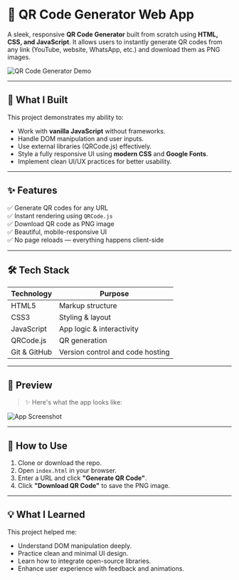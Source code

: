 # 🚀 QR Code Generator Web App

A sleek, responsive **QR Code Generator** built from scratch using **HTML, CSS, and JavaScript**. It allows users to instantly generate QR codes from any link (YouTube, website, WhatsApp, etc.) and download them as PNG images.

![QR Code Generator Demo](https://user-images.githubusercontent.com/your-demo-image.png)

---

## 🧠 What I Built

This project demonstrates my ability to:
- Work with **vanilla JavaScript** without frameworks.
- Handle DOM manipulation and user inputs.
- Use external libraries (QRCode.js) effectively.
- Style a fully responsive UI using **modern CSS** and **Google Fonts**.
- Implement clean UI/UX practices for better usability.

---

## ✨ Features

✅ Generate QR codes for any URL  
✅ Instant rendering using `QRCode.js`  
✅ Download QR code as PNG image  
✅ Beautiful, mobile-responsive UI  
✅ No page reloads — everything happens client-side  

---

## 🛠️ Tech Stack

| Technology | Purpose |
|------------|---------|
| HTML5      | Markup structure |
| CSS3       | Styling & layout |
| JavaScript | App logic & interactivity |
| QRCode.js  | QR generation |
| Git & GitHub | Version control and code hosting |

---

## 📸 Preview

> ✨ Here's what the app looks like:

![App Screenshot](https://user-images.githubusercontent.com/your-preview.png)

---

## 🚀 How to Use

1. Clone or download the repo.
2. Open `index.html` in your browser.
3. Enter a URL and click **"Generate QR Code"**.
4. Click **"Download QR Code"** to save the PNG image.


---

## 💡 What I Learned

This project helped me:
- Understand DOM manipulation deeply.
- Practice clean and minimal UI design.
- Learn how to integrate open-source libraries.
- Enhance user experience with feedback and animations.

